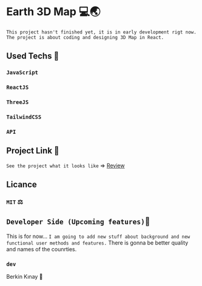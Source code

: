 # Earth 3D Map 💻🌏
`This project hasn't finished yet, it is in early development rigt now. The project is about coding and designing 3D Map in React.`

## Used Techs 🥰

### `JavaScript`
### `ReactJS`
### `ThreeJS`
### `TailwindCSS`
### `API`


## Project Link 🔭

`See the project what it looks like` => [Review](https://berkinkinay.dev/)

## Licance
### `MIT` ⚖️

## `Developer Side (Upcoming features)`💫
This is for now...  `I am going to add new stuff about background and new functional user methods and features.` There is gonna be better quality and names of the counrties.

### `dev`
Berkin Kınay 👤
